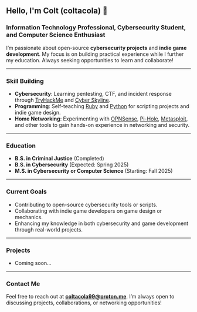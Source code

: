 ## Hello, I'm Colt (coltacola) 🥃

### Information Technology Professional, Cybersecurity Student, and Computer Science Enthusiast

I’m passionate about open-source **cybersecurity projects** and **indie game development**. My focus is on building practical experience while I further my education. Always seeking opportunities to learn and collaborate!

---

### Skill Building

- **Cybersecurity**: Learning pentesting, CTF, and incident response through [TryHackMe](https://tryhackme.com) and [Cyber Skyline](https://cyberskyline.com).
- **Programming**: Self-teaching [Ruby](https://www.ruby-lang.org/en/) and [Python](https://www.python.org/) for scripting projects and indie game design.
- **Home Networking**: Experimenting with [OPNSense](https://opnsense.org/), [Pi-Hole](https://pi-hole.net/), [Metasploit](https://www.metasploit.com/), and other tools to gain hands-on experience in networking and security.

---

### Education

- **B.S. in Criminal Justice** (Completed)
- **B.S. in Cybersecurity** (Expected: Spring 2025)
- **M.S. in Cybersecurity or Computer Science** (Starting: Fall 2025)

---

### Current Goals

- Contributing to open-source cybersecurity tools or scripts.
- Collaborating with indie game developers on game design or mechanics.
- Enhancing my knowledge in both cybersecurity and game development through real-world projects.

---

### Projects

- Coming soon...

---

### Contact Me

Feel free to reach out at **coltacola99@proton.me**. I’m always open to discussing projects, collaborations, or networking opportunities!
